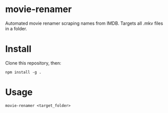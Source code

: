 # movie-renamer
Automated movie renamer scraping names from IMDB.
Targets all .mkv files in a folder.

# Install
Clone this repository, then:
```
npm install -g .
```

# Usage
```
movie-renamer <target_folder>
```